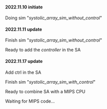 #### 2022.11.10 initiate

Doing sim  "*systolic_array_sim_without_control*"

#### 2022.11.11 update

Finish sim  "*systolic_array_sim_without_control*"

Ready to add the *controller* in the SA

#### 2022.11.17 update

Add ctrl in the SA

Finish sim  "*systolic_array_sim_with_control*"

Ready to combine SA with a MIPS CPU

Waiting for MIPS code...

